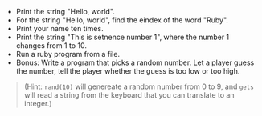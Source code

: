 - Print the string "Hello, world".
- For the string "Hello, world", find the eindex of the word "Ruby".
- Print your name ten times.
- Print the string "This is setnence number 1", where the number 1 changes from 1 to 10.
- Run a ruby program from a file.
- Bonus: Write a program that picks a random number. Let a player guess the number, tell the player whether the guess is too low or too high.
> (Hint: `rand(10)` will genereate a random number from 0 to 9, and `gets` will read a string from the keyboard that you can translate to an integer.)
